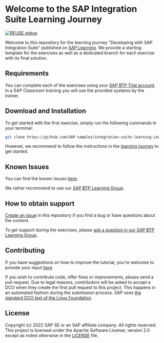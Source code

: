 # Welcome to the SAP Integration Suite Learning Journey
[![REUSE status](https://api.reuse.software/badge/github.com/SAP-samples/integration-suite-learning-journey)](https://api.reuse.software/info/github.com/SAP-samples/integration-suite-learning-journey)

Welcome to this repository for the learning journey "Developing with SAP Integration Suite" published on [SAP Learning](https://learning.sap.com/learning-journey/developing-with-sap-integration-suite). We provide a starting template for the exercises as well as a dedicated branch for each exercise with its final solution.

## Requirements
You can complete each of the exercises using your [SAP BTP Trial account](https://account.hanatrial.ondemand.com/). In a SAP Classroom training you will use the provided systems by the trainer.

## Download and Installation

To get started with the first exercise, simply run the following commands in your terminal:

```sh
git clone https://github.com/SAP-samples/integration-suite-learning-journey
```

However, we recommend to follow the instructions in the [learning journey](https://learning.sap.com/learning-journey/developing-with-sap-integration-suite/setting-up-your-environment) to get started.


## Known Issues

You can find the known issues [here](https://github.com/SAP-samples/integration-suite-learning-journey/issues).

We rather recommend to use our [SAP BTP Learning Group](https://groups.community.sap.com/t5/sap-btp-learning/gh-p/SAP-BTP-Learning).

## How to obtain support
[Create an issue](https://github.com/SAP-samples/integration-suite-learning-journey/issues) in this repository if you find a bug or have questions about the content.


To get support during the exercises, please [ask a question in our SAP BTP Learning Group](https://groups.community.sap.com/t5/sap-btp-learning/gh-p/SAP-BTP-Learning).

## Contributing
If you have suggestions on how to improve the tutorial, you're welcome to provide your input [here](https://github.com/SAP-samples/integration-suite-learning-journey/issues).

If you wish to contribute code, offer fixes or improvements, please send a pull request. Due to legal reasons, contributors will be asked to accept a DCO when they create the first pull request to this project. This happens in an automated fashion during the submission process. SAP uses [the standard DCO text of the Linux Foundation](https://developercertificate.org/).

## License
Copyright (c) 2022 SAP SE or an SAP affiliate company. All rights reserved. This project is licensed under the Apache Software License, version 2.0 except as noted otherwise in the [LICENSE](LICENSES/Apache-2.0.txt) file.
